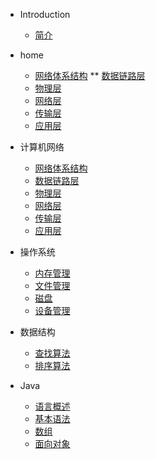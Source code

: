 * Introduction
    * [简介](README.md)

* home
    * [网络体系结构](/计算机网络/1_计算机网络体系结构.md)
    ** [数据链路层](/计算机网络/2_数据链路层.md)
    * [物理层](/计算机网络/3_物理层整理.md)
    * [网络层](/计算机网络/4_网络层.md)
    * [传输层](/计算机网络/5_传输层.md)
    * [应用层](/计算机网络/6_应用层.md)
    
* 计算机网络
    * [网络体系结构](/计算机网络/1_计算机网络体系结构.md)
    * [数据链路层](/计算机网络/2_数据链路层.md)
    * [物理层](/计算机网络/3_物理层整理.md)
    * [网络层](/计算机网络/4_网络层.md)
    * [传输层](/计算机网络/5_传输层.md)
    * [应用层](/计算机网络/6_应用层.md)

* 操作系统
    * [内存管理](/操作系统/内存管理.md)
    * [文件管理](/操作系统/文件管理.md)
    * [磁盘](/操作系统/磁盘.md)
    * [设备管理](/操作系统/设备管理.md)

* 数据结构
    * [查找算法](/数据结构/查找.md)
    * [排序算法](/数据结构/排序算法.md)

* Java
    * [语言概述](Java/1_语言概述.md)
    * [基本语法](Java/2_基本语法.md)
    * [数组](Java/3_数组.md)
    * [面向对象](Java/4_面向对象.md)
